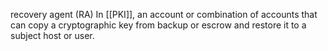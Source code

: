recovery agent (RA)
In  [[PKI]], an account or combination of accounts that can copy a cryptographic key from backup or escrow and restore it to a subject host or user.